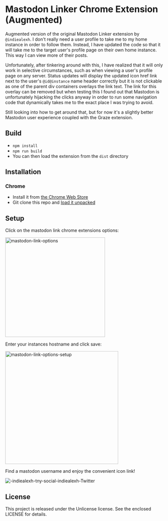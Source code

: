 # Mastodon Linker Chrome Extension (Augmented)

Augmented version of the original Mastodon Linker extension by `@indiealexh`. I don't really need a user profile to take me to my home instance in order to follow them. Instead, I have updated the code so that it will take me to the target user's profile page on their own home instance. This way I can view more of their posts.

Unfortunately, after tinkering around with this, I have realized that it will only work in selective circumstances, such as when viewing a user's profile page on any server. Status updates will display the updated icon href link next to the user's `@id@instance` name header correctly but it is not clickable as one of the parent div containers overlays the link text. The link for this overlay can be removed but when testing this I found out that Mastodon is unfortunately hijacking the clicks anyway in order to run some navigation code that dynamically takes me to the exact place I was trying to avoid.

Still looking into how to get around that, but for now it's a slightly better Mastodon user experience coupled with the Graze extension.

## Build

- `npm install`
- `npm run build`
- You can then load the extension from the `dist` directory

## Installation

### Chrome
- Install it from [the Chrome Web Store](https://chrome.google.com/webstore/detail/mastodon-link/nlfdgcdfjnobjocicnddjghdbmgglame)
- Git clone this repo and [load it unpacked](https://developer.chrome.com/docs/extensions/mv3/getstarted/development-basics/#load-unpacked)

## Setup

Click on the mastodon link chrome extensions options:

<img width="317" alt="mastodon-link-options" src="https://user-images.githubusercontent.com/1066212/203490862-0e62fe47-1f74-41b3-99a8-4de640847d8c.png">

Enter your instances hostname and click save:

<img width="359" alt="mastodon-link-options-setup" src="https://user-images.githubusercontent.com/1066212/203490871-566cd1fc-a4b4-4ef6-a7c8-1f1c4769c04d.png">

Find a mastodon username and enjoy the convenient icon link!

![-indiealexh-tny-social-indiealexh-Twitter](https://user-images.githubusercontent.com/1066212/203491063-f5025516-e172-4838-a11a-55a5e5a1707d.png)

## License

This project is released under the Unlicense license. See the enclosed LICENSE for details.

